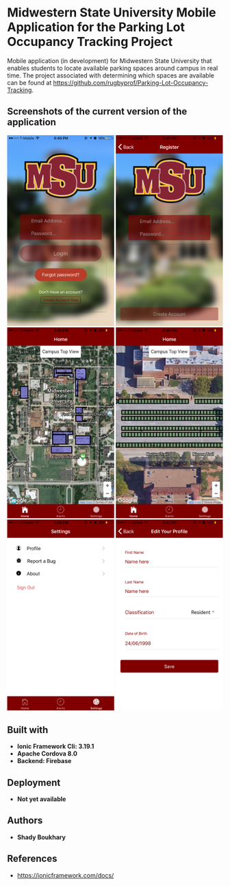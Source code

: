 # Midwestern State University Mobile Application for the Parking Lot Occupancy Tracking Project

Mobile application (in development) for Midwestern State University that enables students to locate available parking spaces around campus in real time. The project associated with determining which spaces are available can be found at https://github.com/rugbyprof/Parking-Lot-Occupancy-Tracking.

## Screenshots of the current version of the application

<img src="./resources/screenshots/IMG_9088.png" width="250"> <img src="./resources/screenshots/IMG_9089.png" width="250">  <img src="./resources/screenshots/IMG_9090.png" width="250">
<img src="./resources/screenshots/IMG_9091.png" width="250">  <img src="./resources/screenshots/IMG_9092.png" width="250">  <img src="./resources/screenshots/IMG_9093.png" width="250">


## Built with

* **Ionic Framework Cli: 3.19.1**
* **Apache Cordova 8.0**
* **Backend: Firebase**
 
## Deployment

* **Not yet available**

## Authors

* **Shady Boukhary** 


## References

* https://ionicframework.com/docs/

